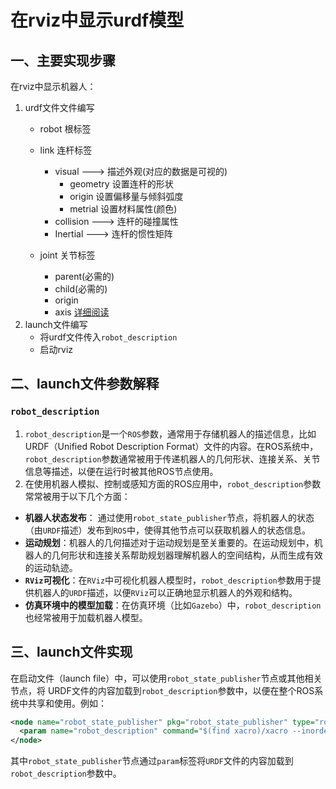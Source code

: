 # 在rviz中显示urdf模型

## 一、主要实现步骤
在rviz中显示机器人：
1. urdf文件文件编写
   - robot 根标签

   - link 连杆标签
     - visual ---> 描述外观(对应的数据是可视的)
       - geometry 设置连杆的形状
       - origin 设置偏移量与倾斜弧度
       - metrial 设置材料属性(颜色)
     - collision ---> 连杆的碰撞属性
     - Inertial ---> 连杆的惯性矩阵
   - joint 关节标签
     - parent(必需的)
     - child(必需的)
     - origin
     - axis
  [详细阅读](http://www.autolabor.com.cn/book/ROSTutorials/di-6-zhang-ji-qi-ren-xi-tong-fang-zhen/62-fang-zhen-urdf-ji-cheng-rviz/625-urdfyu-fa-xiang-jie-03-joint.html)
2. launch文件编写
   - 将urdf文件传入`robot_description`
   - 启动rviz


## 二、launch文件参数解释
### `robot_description`
1. `robot_description`是一个`ROS`参数，通常用于存储机器人的描述信息，比如URDF（Unified Robot Description Format）文件的内容。在ROS系统中，`robot_description`参数通常被用于传递机器人的几何形状、连接关系、关节信息等描述，以便在运行时被其他ROS节点使用。
2. 在使用机器人模拟、控制或感知方面的ROS应用中，`robot_description`参数常常被用于以下几个方面：
- **机器人状态发布**： 通过使用`robot_state_publisher`节点，将机器人的状态（由`URDF`描述）发布到`ROS`中，使得其他节点可以获取机器人的状态信息。
- **运动规划**：机器人的几何描述对于运动规划是至关重要的。在运动规划中，机器人的几何形状和连接关系帮助规划器理解机器人的空间结构，从而生成有效的运动轨迹。
- **`RViz`可视化**：在`RViz`中可视化机器人模型时，`robot_description`参数用于提供机器人的`URDF`描述，以便`RViz`可以正确地显示机器人的外观和结构。
- **仿真环境中的模型加载**：在仿真环境（比如`Gazebo`）中，`robot_description` 也经常被用于加载机器人模型。


## 三、launch文件实现
在启动文件（launch file）中，可以使用`robot_state_publisher`节点或其他相关节点，将 URDF文件的内容加载到`robot_description`参数中，以便在整个ROS系统中共享和使用。例如：
```xml
<node name="robot_state_publisher" pkg="robot_state_publisher" type="robot_state_publisher">
  <param name="robot_description" command="$(find xacro)/xacro --inorder '$(find my_robot_description_package)/urdf/my_robot.urdf.xacro'" />
</node>
```
其中`robot_state_publisher`节点通过`param`标签将`URDF`文件的内容加载到`robot_description`参数中。




